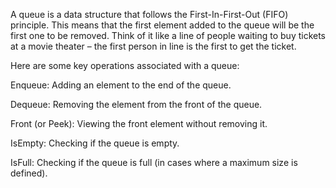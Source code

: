 A queue is a data structure that follows the First-In-First-Out (FIFO) principle. This means that the first element added to the queue will be the first one to be removed.
Think of it like a line of people waiting to buy tickets at a movie theater – the first person in line is the first to get the ticket.

Here are some key operations associated with a queue:

Enqueue: Adding an element to the end of the queue.

Dequeue: Removing the element from the front of the queue.

Front (or Peek): Viewing the front element without removing it.

IsEmpty: Checking if the queue is empty.

IsFull: Checking if the queue is full (in cases where a maximum size is defined).
